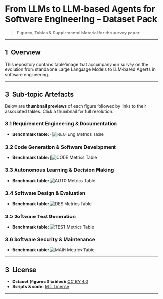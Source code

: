 # From LLMs to LLM‑based Agents for Software Engineering – Dataset Pack

> Figures, Tables & Supplemental Material for the survey paper
---

## 1  Overview

This repository contains table/image that accompany our survey on the evolution from standalone Large Language Models to LLM‑based Agents in software engineering.

---

## 3  Sub‑topic Artefacts

Below are **thumbnail previews** of each figure followed by links to their associated tables.  Click a thumbnail for full resolution.

### 3.1 Requirement Engineering & Documentation

* **Benchmark table:** · ![REQ-Eng Metrics Table](figures/req_bench.png)

### 3.2 Code Generation & Software Development

* **Benchmark table:** [![CODE Metrics Table](figures/code_bench.png)

### 3.3 Autonomous Learning & Decision Making

* **Benchmark table:** ![AUTO Metrics Table](figures/auto_bench.png)

### 3.4 Software Design & Evaluation

* **Benchmark table:** ![DES Metrics Table](figures/design_bench.png)

### 3.5 Software Test Generation

* **Benchmark table:** ![TEST Metrics Table](figures/test_bench.png)

### 3.6 Software Security & Maintenance

* **Benchmark table:** ![MAIN Metrics Table](figures/main_bench.png)

---

## 3  License

* **Dataset (figures & tables):** [CC BY 4.0](https://creativecommons.org/licenses/by/4.0/)
* **Scripts & code:** [MIT License](LICENSE)
---


